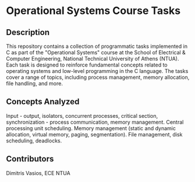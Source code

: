 # Operational Systems Course Tasks

## Description 

This repository contains a collection of programmatic tasks implemented in C as part of the "Operational Systems" course at the School of Electrical & Computer Engineering, National Technical University of Athens (NTUA). Each task is designed to reinforce fundamental concepts related to operating systems and low-level programming in the C language. The tasks cover a range of topics, including process management, memory allocation, file handling, and more.

## Concepts Analyzed

Input - output, isolators, concurrent processes, critical section, synchronization - process communication, memory management. Central processing unit scheduling. Memory management (static and dynamic allocation, virtual memory, paging, segmentation). File management, disk scheduling, deadlocks.

## Contributors

Dimitris Vasios, ECE NTUA